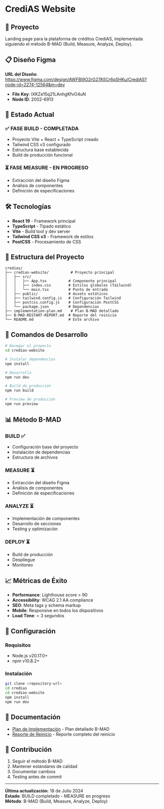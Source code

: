 # CrediAS Website

## 🎯 Proyecto

Landing page para la plataforma de créditos CrediAS, implementada siguiendo el método B-MAD (Build, Measure, Analyze, Deploy).

## 📋 Diseño Figma

**URL del Diseño**: https://www.figma.com/design/AWFBI9O2rG27A5Cr6qSHKu/CrediAS?node-id=2274-12564&m=dev

- **File Key**: lXKZe15q21LAnhgKfvO4uN
- **Node ID**: 2002-6913

## 🚀 Estado Actual

### ✅ FASE BUILD - COMPLETADA
- Proyecto Vite + React + TypeScript creado
- Tailwind CSS v3 configurado
- Estructura base establecida
- Build de producción funcional

### ⏳ FASE MEASURE - EN PROGRESO
- Extracción del diseño Figma
- Análisis de componentes
- Definición de especificaciones

## 🛠️ Tecnologías

- **React 19** - Framework principal
- **TypeScript** - Tipado estático
- **Vite** - Build tool y dev server
- **Tailwind CSS v3** - Framework de estilos
- **PostCSS** - Procesamiento de CSS

## 📁 Estructura del Proyecto

```
credias/
├── credias-website/          # Proyecto principal
│   ├── src/
│   │   ├── App.tsx          # Componente principal
│   │   ├── index.css        # Estilos globales (Tailwind)
│   │   └── main.tsx         # Punto de entrada
│   ├── public/              # Assets estáticos
│   ├── tailwind.config.js   # Configuración Tailwind
│   ├── postcss.config.js    # Configuración PostCSS
│   └── package.json         # Dependencias
├── implementation-plan.md    # Plan B-MAD detallado
├── B-MAD-RESTART-REPORT.md  # Reporte del reinicio
└── README.md                # Este archivo
```

## 🚀 Comandos de Desarrollo

```bash
# Navegar al proyecto
cd credias-website

# Instalar dependencias
npm install

# Desarrollo
npm run dev

# Build de producción
npm run build

# Preview de producción
npm run preview
```

## 📊 Método B-MAD

### BUILD ✅
- Configuración base del proyecto
- Instalación de dependencias
- Estructura de archivos

### MEASURE ⏳
- Extracción del diseño Figma
- Análisis de componentes
- Definición de especificaciones

### ANALYZE ⏳
- Implementación de componentes
- Desarrollo de secciones
- Testing y optimización

### DEPLOY ⏳
- Build de producción
- Despliegue
- Monitoreo

## 📈 Métricas de Éxito

- **Performance**: Lighthouse score > 90
- **Accessibility**: WCAG 2.1 AA compliance
- **SEO**: Meta tags y schema markup
- **Mobile**: Responsive en todos los dispositivos
- **Load Time**: < 3 segundos

## 🔧 Configuración

### Requisitos
- Node.js v20.17.0+
- npm v10.8.2+

### Instalación
```bash
git clone <repository-url>
cd credias
cd credias-website
npm install
npm run dev
```

## 📝 Documentación

- [Plan de Implementación](implementation-plan.md) - Plan detallado B-MAD
- [Reporte de Reinicio](B-MAD-RESTART-REPORT.md) - Reporte completo del reinicio

## 🤝 Contribución

1. Seguir el método B-MAD
2. Mantener estándares de calidad
3. Documentar cambios
4. Testing antes de commit

---

**Última actualización**: 18 de Julio 2024  
**Estado**: BUILD completado - MEASURE en progreso  
**Método**: B-MAD (Build, Measure, Analyze, Deploy)